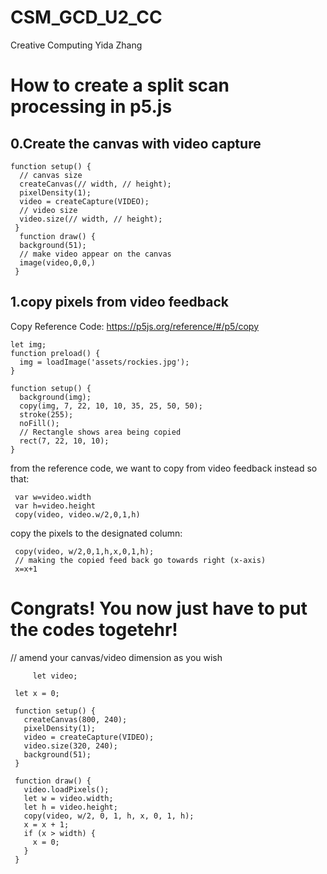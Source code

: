 # CSM_GCD_U2_CC
Creative Computing
Yida Zhang
# How to create a split scan processing in p5.js

## 0.Create the canvas with video capture
    function setup() {
      // canvas size
      createCanvas(// width, // height);
      pixelDensity(1);
      video = createCapture(VIDEO);
      // video size
      video.size(// width, // height);
     }
      function draw() {
      background(51);
      // make video appear on the canvas
      image(video,0,0,)
     }

     
## 1.copy pixels from video feedback
Copy Reference Code: https://p5js.org/reference/#/p5/copy
    
    let img;
    function preload() {
      img = loadImage('assets/rockies.jpg');
    }

    function setup() {
      background(img);
      copy(img, 7, 22, 10, 10, 35, 25, 50, 50);
      stroke(255);
      noFill();
      // Rectangle shows area being copied
      rect(7, 22, 10, 10);
    }
    
from the reference code, we want to copy from video feedback instead
so that:

     var w=video.width
     var h=video.height
     copy(video, video.w/2,0,1,h)

copy the pixels to the designated column:

     copy(video, w/2,0,1,h,x,0,1,h);
     // making the copied feed back go towards right (x-axis)
     x=x+1
     
# Congrats! You now just have to put the codes togetehr!

// amend your canvas/video dimension as you wish

         let video;

     let x = 0;

     function setup() {
       createCanvas(800, 240);
       pixelDensity(1);
       video = createCapture(VIDEO);
       video.size(320, 240);
       background(51);
     }

     function draw() {
       video.loadPixels();
       let w = video.width;
       let h = video.height;
       copy(video, w/2, 0, 1, h, x, 0, 1, h);
       x = x + 1;
       if (x > width) {
         x = 0;
       }
     }

